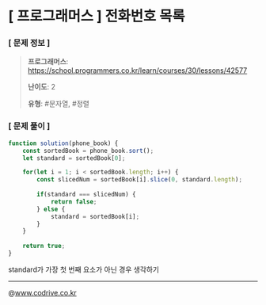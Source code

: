# [ 프로그래머스 ] 전화번호 목록

### [ 문제 정보 ]
> **프로그래머스**: https://school.programmers.co.kr/learn/courses/30/lessons/42577
> 
> **난이도**: 2
>
> **유형**: #문자열, #정렬


### [ 문제 풀이 ]
```JavaScript
function solution(phone_book) {
    const sortedBook = phone_book.sort();
    let standard = sortedBook[0];

    for(let i = 1; i < sortedBook.length; i++) {
        const slicedNum = sortedBook[i].slice(0, standard.length);
        
        if(standard === slicedNum) {
            return false;
        } else {
            standard = sortedBook[i];
        }
    }
    
    return true;
}
```
standard가 가장 첫 번째 요소가 아닌 경우 생각하기


---
@www.codrive.co.kr
